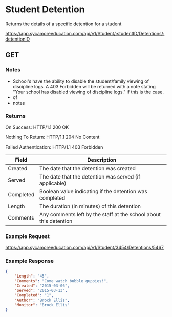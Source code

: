 # Student Detention

Returns the details of a specific detention for a student

https://app.sycamoreeducation.com/api/v1/Student/:studentID/Detentions/:detentionID

## GET

### Notes
- School's have the ability to disable the student/family viewing of discipline logs. A 403 Forbidden will be returned with a note stating "Your school has disabled viewing of discipline logs." if this is the case.
- of
- notes

### Returns

On Success: HTTP/1.1 200 OK

Nothing To Return: HTTP/1.1 204 No Content

Failed Authentication:  HTTP/1.1 403 Forbidden

| Field      | Description |
|------------|-------------|
| Created      | The date that the detention was created         |
| Served      | The date that the detention was served (if applicable)         |
| Completed         | Boolean value indicating if the detention was completed         |
| Length | The duration (in minutes) of this detention          |
| Comments | Any comments left by the staff at the school about this detention |

### Example Request

https://app.sycamoreeducation.com/api/v1/Student/3454/Detentions/5467

### Example Response
```json
{
    "Length": "45",
    "Comments": "Come watch bubble guppies!",
    "Created": "2015-03-06",
    "Served": "2015-03-13",
    "Completed": "1",
    "Author": "Brock Ellis",
    "Monitor": "Brock Ellis"
}
```
